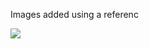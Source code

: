 Images added using a referenc

![][img-1]
<br/>




[img-1]: ../images/collaborating_with_group_workspaces_1.png
